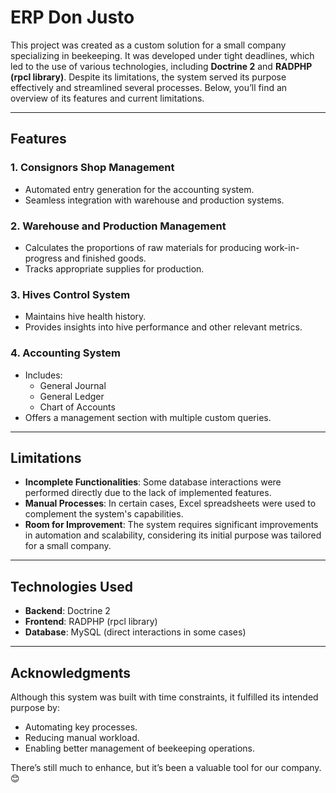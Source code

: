 # ERP Don Justo

This project was created as a custom solution for a small company specializing in beekeeping. It was developed under tight deadlines, which led to the use of various technologies, including **Doctrine 2** and **RADPHP (rpcl library)**. Despite its limitations, the system served its purpose effectively and streamlined several processes. Below, you’ll find an overview of its features and current limitations.

---

## Features

### 1. **Consignors Shop Management**
   - Automated entry generation for the accounting system.
   - Seamless integration with warehouse and production systems.

### 2. **Warehouse and Production Management**
   - Calculates the proportions of raw materials for producing work-in-progress and finished goods.
   - Tracks appropriate supplies for production.

### 3. **Hives Control System**
   - Maintains hive health history.
   - Provides insights into hive performance and other relevant metrics.

### 4. **Accounting System**
   - Includes:
     - General Journal
     - General Ledger
     - Chart of Accounts
   - Offers a management section with multiple custom queries.

---

## Limitations

- **Incomplete Functionalities**: Some database interactions were performed directly due to the lack of implemented features.
- **Manual Processes**: In certain cases, Excel spreadsheets were used to complement the system's capabilities.
- **Room for Improvement**: The system requires significant improvements in automation and scalability, considering its initial purpose was tailored for a small company.

---

## Technologies Used

- **Backend**: Doctrine 2
- **Frontend**: RADPHP (rpcl library)
- **Database**: MySQL (direct interactions in some cases)

---

## Acknowledgments

Although this system was built with time constraints, it fulfilled its intended purpose by:
- Automating key processes.
- Reducing manual workload.
- Enabling better management of beekeeping operations.

There’s still much to enhance, but it’s been a valuable tool for our company. 😊
